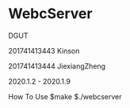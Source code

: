 # WebcServer

DGUT

201741413443 Kinson	

201741413444 JiexiangZheng

2020.1.2 - 2020.1.9

How To Use
  $make
  $./webcserver <port>
  
